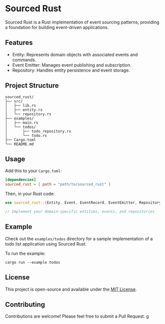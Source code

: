 # Sourced Rust

Sourced Rust is a Rust implementation of event sourcing patterns, providing a foundation for building event-driven applications.

## Features

- Entity: Represents domain objects with associated events and commands.
- Event Emitter: Manages event publishing and subscription.
- Repository: Handles entity persistence and event storage.

## Project Structure

```
sourced_rust/
├── src/
│   ├── lib.rs
│   ├── entity.rs
│   └── repository.rs
├── examples/
│   ├── main.rs
│   └── todos/
│       ├── todo_repository.rs
│       └── todo.rs
├── Cargo.toml
└── README.md
```

## Usage

Add this to your `Cargo.toml`:

```toml
[dependencies]
sourced_rust = { path = "path/to/sourced_rust" }
```

Then, in your Rust code:

```rust
use sourced_rust::{Entity, Event, EventRecord, EventEmitter, Repository};

// Implement your domain-specific entities, events, and repositories
```

## Example

Check out the `examples/todos` directory for a sample implementation of a todo list application using Sourced Rust.

To run the example:

```
cargo run --example todos
```

## License

This project is open-source and available under the [MIT License](LICENSE).

## Contributing

Contributions are welcome! Please feel free to submit a Pull Request.
g